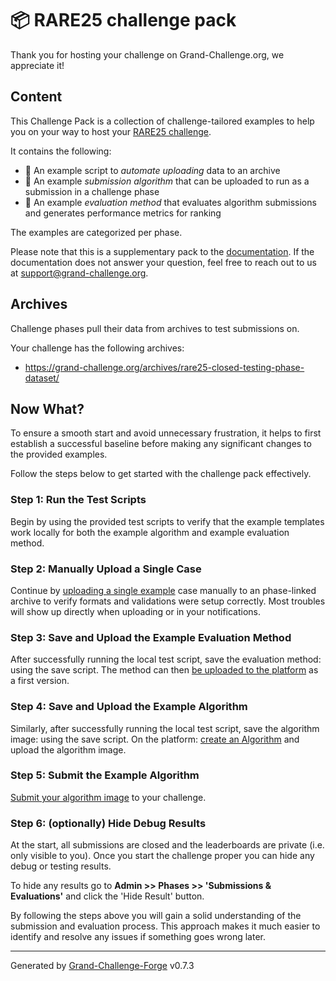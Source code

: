 # 📦 RARE25 challenge pack
Thank you for hosting your challenge on Grand-Challenge.org, we appreciate it!

## Content

This Challenge Pack is a collection of challenge-tailored examples to help you on your
way to host your [RARE25 challenge](https://rare25.grand-challenge.org/).


It contains the following:
* ️🦾 An example script to _automate uploading_ data to an archive
* 🦿 An example _submission algorithm_ that can be uploaded to run as a submission in a challenge phase
* 🧮 An example _evaluation method_ that evaluates algorithm submissions and generates performance
  metrics for ranking

The examples are categorized per phase.

Please note that this is a supplementary pack to the [documentation](https://grand-challenge.org/documentation/challenges/).
If the documentation does not answer your question, feel free to reach out to us at
[support@grand-challenge.org](mailto:support@grandchallenge.org).

## Archives
Challenge phases pull their data from archives to test submissions on.

Your challenge has the following archives:

* https://grand-challenge.org/archives/rare25-closed-testing-phase-dataset/



## Now What?

To ensure a smooth start and avoid unnecessary frustration, it helps to first establish a
successful baseline before making any significant changes to the provided examples.

Follow the steps below to get started with the challenge pack effectively.

### Step 1: Run the Test Scripts
Begin by using the provided test scripts to verify that the example templates work locally for both
the example algorithm and example evaluation method.


### Step 2: Manually Upload a Single Case
Continue by [uploading a single example](https://grand-challenge.org/documentation/uploading-data/) case manually to an phase-linked archive to verify formats and validations were setup correctly. Most troubles will show up directly when uploading or in your notifications.


### Step 3: Save and Upload the Example Evaluation Method
After successfully running the local test script, save the evaluation method: using the save script. The method can then [be uploaded to the platform](https://grand-challenge.org/documentation/automated-evaluation/) as a first version.


### Step 4: Save and Upload the Example Algorithm
Similarly, after successfully running the local test script, save the algorithm image: using the save script. On the platform: [create an Algorithm](https://grand-challenge.org/documentation/create-an-algorithm-page/#creating-an-algorithm-for-a-challenge) and upload the algorithm image.

### Step 5: Submit the Example Algorithm
[Submit your algorithm image](https://grand-challenge.org/documentation/automated-evaluation/) to your challenge.


### Step 6: (optionally) Hide Debug Results
At the start, all submissions are closed and the leaderboards are private (i.e. only visible to you).
Once you start the challenge proper you can hide any debug or testing results.

To hide any results go to
**Admin >> Phases >> 'Submissions & Evaluations'** and click the 'Hide Result' button.


By following the steps above you will gain a solid understanding of the submission and evaluation process. This approach makes it much easier to identify and resolve any issues if something goes wrong later.


---
Generated by [Grand-Challenge-Forge](https://github.com/DIAGNijmegen/rse-grand-challenge-forge) v0.7.3
